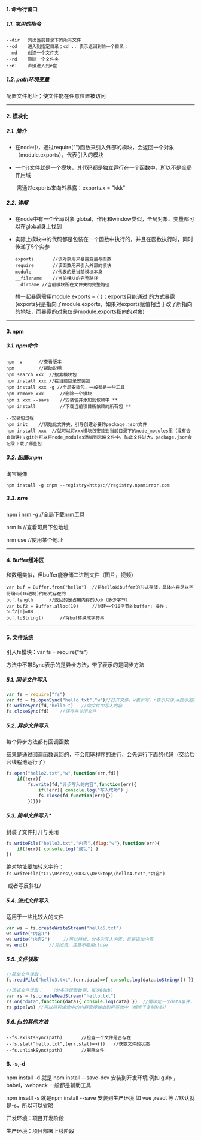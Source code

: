 #### 1. 命令行窗口

##### 1.1. 常用的指令

```
--dir	列出当前目录下的所有文件
--cd	进入到指定目录；cd .. 表示返回到前一个目录；
--md	创建一个文件夹
--rd	删除一个文件夹
--e:	直接进入到e盘
```

##### 1.2. path环境变量

配置文件地址；使文件能在任意位置被访问

---

#### 2. 模块化

##### 2.1. 简介

- 在node中，通过require("")函数来引入外部的模块，会返回一个对象（module.exports），代表引入的模块

- 一个js文件就是一个模块，其代码都是独立运行在一个函数中，所以不是全局作用域

  ​	需通过exports来向外暴露：exports.x = "kkk"

##### 2.2. 详解

- 在node中有一个全局对象 global，作用和window类似，全局对象、变量都可以在global身上找到

- 实际上模块中的代码都是包装在一个函数中执行的，并且在函数执行时，同时传递了5个实参

  ```
  exports		//该对象用来暴露变量与函数
  require		//该函数用来引入外部的模块
  module		//代表的是当前模块本身
  __filename	//当前模块的完整路径
  __dirname	//当前模块所在文件夹的完整路径
  ```

  想一起暴露需用module.exports = { }；exports只能通过.的方式暴露(exports只是指向了module.exports，如果对exports赋值相当于改了所指向的地址，而暴露的对象仅是module.exports指向的对象)

---

#### 3. npm

##### 3.1. npm命令

```
npm -v		//查看版本
npm 		//帮助说明
npm search xxx	//搜索模块包
npm install xxx	//在当前目录安装包
npm install xxx -g //全局安装包，一般都是一些工具
npm remove xxx		//删除一个模块
npm i xxx --save	//安装包并添加到依赖中 **
npm install			//下载当前项目所依赖的所有包 **

--安装包过程
npm init	//初始化文件夹，引导创建必要的package.json文件
npm install xxx  //就可以将xxx模块包安装到当前目录下的node_modules里（没有会自动建）；git时可以将node_modules添加到忽略文件中，防止文件过大，package.json会记录下载了哪些包
```

##### 3.2. 配置cnpm

淘宝镜像

`npm install -g cnpm --registry=https://registry.npmmirror.com`

##### 3.3. nrm

npm i nrm -g  //全局下载nrm工具

nrm ls  //查看可用下包地址

nrm use //使用某个地址

---

#### 4. Buffer缓冲区

和数组类似，但buffer能存储二进制文件（图片，视频）

```
var buf = Buffer.from("hello")  //将hello以buffer的形式存储，具体内容是以字符编码(16进制)的形式存在的
buf.length 		//返回的是占用内存的大小（多少字节）
var buf2 = Buffer.alloc(10)		//创建一个10字节的buffer; 操作：buf2[0]=88
buf.toString()		//将buf转换成字符串
```

---

#### 5. 文件系统

引入fs模块：var fs = require("fs")

方法中不带Sync表示的是异步方法，带了表示的是同步方法

##### 5.1. 同步文件写入

```javascript
var fs = require("fs")
var fd = fs.openSync("hello.txt","w")//打开文件，w表示写，r表示只读,a表示追加；fd是文件的描述符
fs.writeSync(fd,"hello~")	//向文件中写入内容
fs.closeSync(fd)	//保存并关闭文件
```

##### 5.2. 异步文件写入

每个异步方法都有回调函数

结果是通过回调函数返回的，不会阻塞程序的进行，会先运行下面的代码（交给后台线程池运行了）

```javascript
fs.open("hello2.txt","w",function(err,fd){
	if(!err){
		fs.write(fd,"异步写入的内容",function(err){
            if(!err){ console.log("写入成功") }
            fs.close(fd,function(err){})
        })}})
```

##### 5.3. 简单文件写入*

封装了文件打开与关闭

```javascript
fs.writeFile("hello3.txt","内容",{flag:"w"},function(err){
	if(!err){ console.log("成功") }
})
```

绝对地址要加转义字符：`fs.writeFile("C:\\Users\\30832\\Desktop\\hello4.txt","内容")`

​	或者写反斜杠/

##### 5.4. 流式文件写入

适用于一些比较大的文件

```javascript
var ws = fs.createWriteStream("hello5.txt")
ws.write("内容1")
ws.write("内容2")		//可以持续，分多次写入内容，且是追加内容
ws.end()		//关闭流，注意不能用close
```

##### 5.5. 文件读取

```javascript
//简单文件读取：
fs.readFile("hello3.txt",(err,data)=>{ console.log(data.toString()) })	//记得转为字符串

//流式文件读取：	（分多次读取数据，每次64kb）
var rs = fs.createReadStream("hello.txt")
rs.on("data",function(data){ console.log(data) })  //需绑定一个data事件，它会自动开始读取数据
rs.pipe(ws) //可以将可读流中的内容直接输出到可写流中（相当于复制粘贴）
```

##### 5.6. fs的其他方法

```
--fs.existsSync(path) 		//检查一个文件是否存在
--fs.stat("hello.txt",(err,stat)=>{})	//获取文件的状态
--fs.unlinkSync(path)		//删除文件
```

#### 6. -s,-d

npm install -d 就是 npm install --save-dev 安装到开发环境 例如 gulp ，babel，webpack 一般都是辅助工具

npm insatll -s 就是npm install --save 安装到生产环境 如 vue ,react 等  //默认就是-s，所以可以省略

开发环境：项目开发阶段

生产环境：项目部署上线阶段
